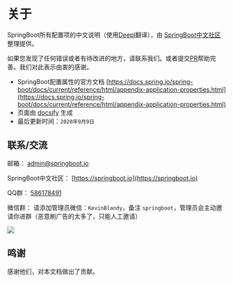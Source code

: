 # 关于
SpringBoot所有配置项的中文说明（使用[Deepl](https://www.deepl.com/home)翻译），由 [SpringBoot中文社区](https://springboot.io) 整理提供。

如果您发现了任何错误或者有待改进的地方，请联系我们。或者提交[PR](https://github.com/KevinBlandy/springboot-properties)帮助完善。我们对此表示由衷的感谢。

- SpringBoot配置属性的官方文档 [https://docs.spring.io/spring-boot/docs/current/reference/html/appendix-application-properties.html](https://docs.spring.io/spring-boot/docs/current/reference/html/appendix-application-properties.html)
- 页面由 [docsify](https://github.com/docsify) 生成
- 最后更新时间：`2020年9月9日`

## 联系/交流

邮箱： admin@springboot.io

SpringBoot中文社区： [https://springboot.io](https://springboot.io)

QQ群： [586178491](https://shang.qq.com/wpa/qunwpa?idkey=7b6ef3dceebcfcf382f8a05956c58d3202df4689157711ef387e65f799030640)

微信群： 请添加管理员微信：`KevinBlandy`，备注 `springboot`，管理员会主动邀请你进群（恶意刷广告的太多了，只能人工邀请）

![](https://cdn.jsdelivr.net/gh/springboot-community/oss/WeChat/f470a2d958f41c175c6f79a977b673a5cfee5ae2_2_386x500.jpeg)

## 鸣谢
感谢他们，对本文档做出了贡献。